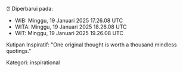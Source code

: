⏰ Diperbarui pada:
- WIB: Minggu, 19 Januari 2025 17.26.08 UTC
- WITA: Minggu, 19 Januari 2025 18.26.08 UTC
- WIT: Minggu, 19 Januari 2025 19.26.08 UTC

Kutipan Inspiratif:
"One original thought is worth a thousand mindless quotings."


Kategori: inspirational

